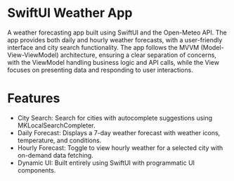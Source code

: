 
# SwiftUI Weather App
A weather forecasting app built using SwiftUI and the Open-Meteo API. The app provides both daily and hourly weather forecasts, with a user-friendly interface and city search functionality.
The app follows the MVVM (Model-View-ViewModel) architecture, ensuring a clear separation of concerns, with the ViewModel handling business logic and API calls, while the View focuses on presenting data and responding to user interactions.

# Features
- City Search: Search for cities with autocomplete suggestions using MKLocalSearchCompleter.
- Daily Forecast: Displays a 7-day weather forecast with weather icons, temperature, and conditions.
- Hourly Forecast: Toggle to view hourly weather for a selected city with on-demand data fetching.
- Dynamic UI: Built entirely using SwiftUI with programmatic UI components.
